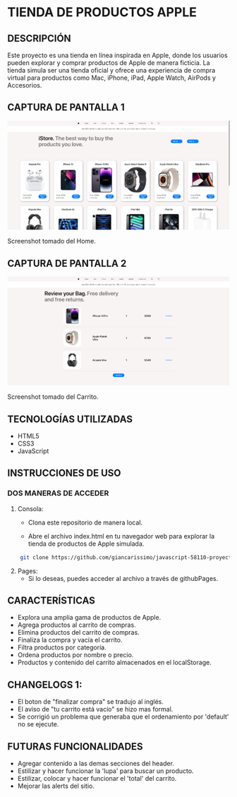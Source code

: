 # TIENDA DE PRODUCTOS APPLE

## DESCRIPCIÓN

Este proyecto es una tienda en línea inspirada en Apple, donde los usuarios pueden explorar y comprar productos de Apple de manera ficticia. La tienda simula ser una tienda oficial y ofrece una experiencia de compra virtual para productos como Mac, iPhone, iPad, Apple Watch, AirPods y Accesorios.

## CAPTURA DE PANTALLA 1

![Screenshot tomado del Home.](assets/images/screens/screen_pagina-inicio.png)

Screenshot tomado del Home.

## CAPTURA DE PANTALLA 2

![Screenshot tomado del Carrito.](assets/images/screens/screen_pagina-carrito.png)

Screenshot tomado del Carrito.

## TECNOLOGÍAS UTILIZADAS

+ HTML5
+ CSS3
+ JavaScript

## INSTRUCCIONES DE USO

### DOS MANERAS DE ACCEDER
1. Consola:

    +   Clona este repositorio de manera local.

    +   Abre el archivo index.html en tu navegador web para explorar la tienda de productos de Apple simulada.

```bash
    git clone https://github.com/giancarissimo/javascript-58110-proyectoFinal.git
```

2.  Pages:
    +   Si lo deseas, puedes acceder al archivo a través de githubPages.

## CARACTERÍSTICAS
+   Explora una amplia gama de productos de Apple.
+   Agrega productos al carrito de compras.
+   Elimina productos del carrito de compras.
+   Finaliza la compra y vacía el carrito.
+   Filtra productos por categoría.
+   Ordena productos por nombre o precio.
+   Productos y contenido del carrito almacenados en el localStorage.

## CHANGELOGS 1:
+   El boton de "finalizar compra" se tradujo al inglés.
+   El aviso de "tu carrito está vacío" se hizo mas formal.
+   Se corrigió un problema que generaba que el ordenamiento por 'default' no se ejecute.

## FUTURAS FUNCIONALIDADES
+   Agregar contenido a las demas secciones del header.
+   Estilizar y hacer funcionar la 'lupa' para buscar un producto.
+   Estilizar, colocar y hacer funcionar el 'total' del carrito.
+   Mejorar las alerts del sitio.